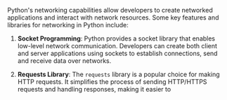 Python's networking capabilities allow developers to create networked applications and interact with network resources. Some key features and libraries for networking in Python include:

1. **Socket Programming**: Python provides a socket library that enables low-level network communication. Developers can create both client and server applications using sockets to establish connections, send and receive data over networks.

2. **Requests Library**: The `requests` library is a popular choice for making HTTP requests. It simplifies the process of sending HTTP/HTTPS requests and handling responses, making it easier to
